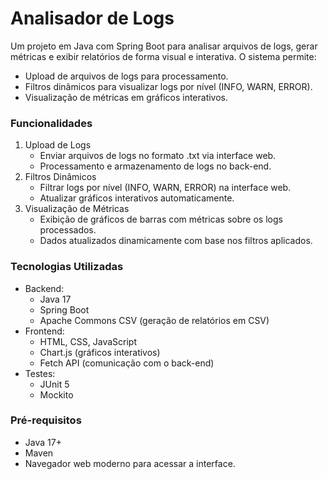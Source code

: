 # Analisador de Logs
Um projeto em Java com Spring Boot para analisar arquivos de logs, gerar métricas e exibir relatórios de forma visual e interativa. O sistema permite:

- Upload de arquivos de logs para processamento.
- Filtros dinâmicos para visualizar logs por nível (INFO, WARN, ERROR).
-  Visualização de métricas em gráficos interativos.

### Funcionalidades
1. Upload de Logs
    - Enviar arquivos de logs no formato .txt via interface web.
    - Processamento e armazenamento de logs no back-end.
2. Filtros Dinâmicos
    - Filtrar logs por nível (INFO, WARN, ERROR) na interface web.
    - Atualizar gráficos interativos automaticamente. 
3. Visualização de Métricas
    - Exibição de gráficos de barras com métricas sobre os logs processados.
    - Dados atualizados dinamicamente com base nos filtros aplicados.

### Tecnologias Utilizadas
- Backend:
    - Java 17
    - Spring Boot
    - Apache Commons CSV (geração de relatórios em CSV)       
- Frontend:
    - HTML, CSS, JavaScript
    - Chart.js (gráficos interativos)
    - Fetch API (comunicação com o back-end) 
- Testes:  
    - JUnit 5
    - Mockito

### Pré-requisitos
- Java 17+
- Maven
- Navegador web moderno para acessar a interface.